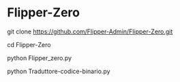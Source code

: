 # Flipper-Zero

git clone https://github.com/Flipper-Admin/Flipper-Zero.git

cd Flipper-Zero

python Flipper_zero.py

python Traduttore-codice-binario.py
